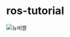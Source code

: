 # ros-tutorial

![뉴비짤](https://github.com/messy-snail/new_orbit/assets/38720524/6dfe5054-b9ca-43ef-947b-91a08577eb19)